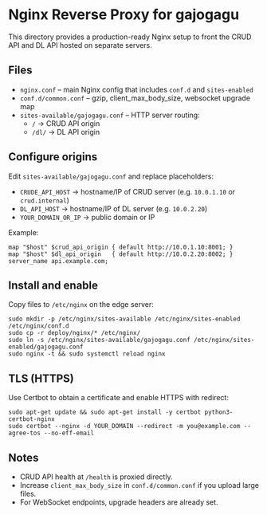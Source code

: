 # Nginx Reverse Proxy for gajogagu

This directory provides a production-ready Nginx setup to front the CRUD API and DL API hosted on separate servers.

## Files
- `nginx.conf` – main Nginx config that includes `conf.d` and `sites-enabled`
- `conf.d/common.conf` – gzip, client_max_body_size, websocket upgrade map
- `sites-available/gajogagu.conf` – HTTP server routing:
  - `/` → CRUD API origin
  - `/dl/` → DL API origin

## Configure origins
Edit `sites-available/gajogagu.conf` and replace placeholders:
- `CRUDE_API_HOST` → hostname/IP of CRUD server (e.g. `10.0.1.10` or `crud.internal`)
- `DL_API_HOST` → hostname/IP of DL server (e.g. `10.0.2.20`)
- `YOUR_DOMAIN_OR_IP` → public domain or IP

Example:
```
map "$host" $crud_api_origin { default http://10.0.1.10:8001; }
map "$host" $dl_api_origin   { default http://10.0.2.20:8002; }
server_name api.example.com;
```

## Install and enable
Copy files to `/etc/nginx` on the edge server:
```
sudo mkdir -p /etc/nginx/sites-available /etc/nginx/sites-enabled /etc/nginx/conf.d
sudo cp -r deploy/nginx/* /etc/nginx/
sudo ln -s /etc/nginx/sites-available/gajogagu.conf /etc/nginx/sites-enabled/gajogagu.conf
sudo nginx -t && sudo systemctl reload nginx
```

## TLS (HTTPS)
Use Certbot to obtain a certificate and enable HTTPS with redirect:
```
sudo apt-get update && sudo apt-get install -y certbot python3-certbot-nginx
sudo certbot --nginx -d YOUR_DOMAIN --redirect -m you@example.com --agree-tos --no-eff-email
```

## Notes
- CRUD API health at `/health` is proxied directly.
- Increase `client_max_body_size` in `conf.d/common.conf` if you upload large files.
- For WebSocket endpoints, upgrade headers are already set.
